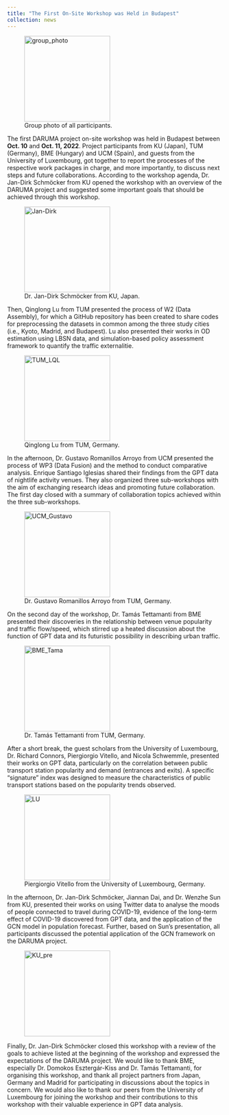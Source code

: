 ```yaml
---
title: "The First On-Site Workshop was Held in Budapest"
collection: news
---
```


<figure>
  <img
  src="http://concert-japan-daruma.github.io/images/Budapest/group_photo.JPG"
  alt="group_photo"  style="width:200">
  <figcaption>Group photo of all participants.</figcaption>
</figure>


The first DARUMA project on-site workshop was held in Budapest between **Oct. 10** and **Oct. 11, 2022**. Project participants from KU (Japan), TUM (Germany), BME (Hungary) and UCM (Spain), and guests from the University of Luxembourg, got together to report the processes of the respective work packages in charge, and more importantly, to discuss next steps and future collaborations.
According to the workshop agenda, Dr. Jan-Dirk Schmöcker from KU opened the workshop with an overview of the DARUMA project and suggested some important goals that should be achieved through this workshop.
<figure>
  <img
  src="http://concert-japan-daruma.github.io/images/Budapest/KU_Jan-Dirk.jpg"
  alt="Jan-Dirk"  style="width:200">
  <figcaption>Dr. Jan-Dirk Schmöcker from KU, Japan.</figcaption>
</figure>


Then, Qinglong Lu from TUM presented the process of W2 (Data Assembly), for which a GitHub repository has been created to share codes for preprocessing the datasets in common among the three study cities (i.e., Kyoto, Madrid, and Budapest). Lu also presented their works in OD estimation using LBSN data, and simulation-based policy assessment framework to quantify the traffic externalitie.
<figure>
  <img
  src="http://concert-japan-daruma.github.io/images/Budapest/TUM_LQL.jpg"
  alt="TUM_LQL"  style="width:200">
  <figcaption>Qinglong Lu from TUM, Germany.</figcaption>
</figure>

In the afternoon, Dr. Gustavo Romanillos Arroyo from UCM presented the process of WP3 (Data Fusion) and the method to conduct comparative analysis. Enrique Santiago Iglesias shared their findings from the GPT data of nightlife activity venues. They also organized three sub-workshops with the aim of exchanging research ideas and promoting future collaboration. The first day closed with a summary of collaboration topics achieved within the three sub-workshops.
<figure>
  <img
  src="http://concert-japan-daruma.github.io/images/Budapest/UCM_Gustavo.jpg"
  alt="UCM_Gustavo"  style="width:200">
  <figcaption>Dr. Gustavo Romanillos Arroyo from TUM, Germany.</figcaption>
</figure>

On the second day of the workshop, Dr. Tamás Tettamanti from BME presented their discoveries in the relationship between venue popularity and traffic flow/speed, which stirred up a heated discussion about the function of GPT data and its futuristic possibility in describing urban traffic.
<figure>
  <img
  src="http://concert-japan-daruma.github.io/images/Budapest/BME_Tama.jpg"
  alt="BME_Tama"  style="width:200">
  <figcaption>Dr. Tamás Tettamanti from TUM, Germany.</figcaption>
</figure>

After a short break, the guest scholars from the University of Luxembourg, Dr. Richard Connors, Piergiorgio Vitello, and Nicola Schwemmle, presented their works on GPT data, particularly on the correlation between public transport station popularity and demand (entrances and exits). A specific “signature” index was designed to measure the characteristics of public transport stations based on the popularity trends observed.
<figure>
  <img
  src="http://concert-japan-daruma.github.io/images/Budapest/LU.jpg"
  alt="LU"  style="width:200">
  <figcaption>Piergiorgio Vitello from the University of Luxembourg, Germany.</figcaption>
</figure>

In the afternoon, Dr. Jan-Dirk Schmöcker, Jiannan Dai, and Dr. Wenzhe Sun from KU, presented their works on using Twitter data to analyse the moods of people connected to travel during COVID-19, evidence of the long-term effect of COVID-19 discovered from GPT data, and the application of the GCN model in population forecast. Further, based on Sun’s presentation, all participants discussed the potential application of the GCN framework on the DARUMA project.
<figure>
  <img
  src="http://concert-japan-daruma.github.io/images/Budapest/KU_pre.jpg"
  alt="KU_pre"  style="width:200">
</figure>

Finally, Dr. Jan-Dirk Schmöcker closed this workshop with a review of the goals to achieve listed at the beginning of the workshop and expressed the expectations of the DARUMA project.
We would like to thank BME, especially Dr. Domokos Esztergár-Kiss and Dr. Tamás Tettamanti, for organising this workshop, and thank all project partners from Japan, Germany and Madrid for participating in discussions about the topics in concern. We would also like to thank our peers from the University of Luxembourg for joining the workshop and their contributions to this workshop with their valuable experience in GPT data analysis.
